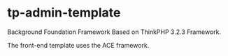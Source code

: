 # tp-admin-template
Background Foundation Framework Based on ThinkPHP 3.2.3 Framework.

The front-end template uses the ACE framework.
